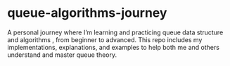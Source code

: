 # queue-algorithms-journey
A personal journey where I’m learning and practicing queue data structure and algorithms , from beginner to advanced. This repo includes my implementations, explanations, and examples to help both me and others understand and master queue theory.
